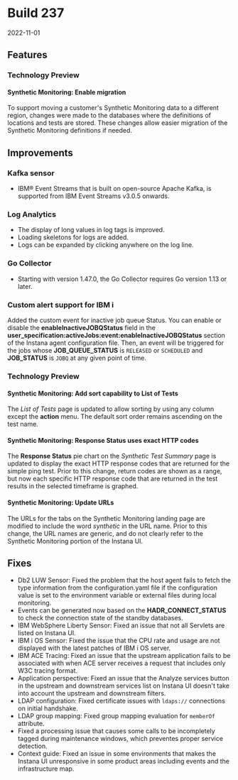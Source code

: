 # Build 237

2022-11-01

## Features

### Technology Preview

#### Synthetic Monitoring: Enable migration

To support moving a customer's Synthetic Monitoring data to a different region, changes were made to the databases where the definitions of locations and tests are stored. These changes allow easier migration of the Synthetic Monitoring definitions if needed.

## Improvements

### Kafka sensor

- IBM® Event Streams that is built on open-source Apache Kafka, is supported from IBM Event Streams v3.0.5 onwards.

### Log Analytics

- The display of long values in log tags is improved.
- Loading skeletons for logs are added.
- Logs can be expanded by clicking anywhere on the log line.

### Go Collector

- Starting with version 1.47.0, the Go Collector requires Go version 1.13 or later.

### Custom alert support for IBM i

Added the custom event for inactive job queue Status. You can enable or disable the **enableInactiveJOBQStatus** field in the **user_specification:activeJobs:event:enableInactiveJOBQStatus** section of the Instana agent configuration file. Then, an event will be triggered for the jobs whose **JOB_QUEUE_STATUS** is `RELEASED` or `SCHEDULED` and **JOB_STATUS** is `JOBQ` at any given point of time.

### Technology Preview

#### Synthetic Monitoring: Add sort capability to List of Tests

The _List of Tests_ page is updated to allow sorting by using any column except the **action** menu. The default sort order remains ascending on the test name.

#### Synthetic Monitoring: Response Status uses exact HTTP codes

The **Response Status** pie chart on the _Synthetic Test Summary_ page is updated to display the exact HTTP response codes that are returned for the simple ping test. Prior to this change, return codes are shown as a range, but now each specific HTTP response code that are returned in the test results in the selected timeframe is graphed.

#### Synthetic Monitoring: Update URLs

The URLs for the tabs on the Synthetic Monitoring landing page are modified to include the word _synthetic_ in the URL name. Prior to this change, the URL names are generic, and do not clearly refer to the Synthetic Monitoring portion of the Instana UI.

## Fixes

* Db2 LUW Sensor: Fixed the problem that the host agent fails to fetch the type information from the configuration.yaml file if the configuration value is set to the environment variable or external files during local monitoring.
* Events can be generated now based on the **HADR_CONNECT_STATUS** to check the connection state of the standby databases.
* IBM WebSphere Liberty Sensor: Fixed an issue that not all Servlets are listed on Instana UI.
* IBM i OS Sensor: Fixed the issue that the CPU rate and usage are not displayed with the latest patches of IBM i OS server.
* IBM ACE Tracing: Fixed an issue that the upstream application fails to be associated with when ACE server receives a request that includes only W3C tracing format.
* Application perspective: Fixed an issue that the Analyze services button in the upstream and downstream services list on Instana UI doesn't take into account the upstream and downstream filters.
* LDAP configuration: Fixed certificate issues with `ldaps://` connections on initial handshake.
* LDAP group mapping: Fixed group mapping evaluation for `memberOf` attribute.
* Fixed a processing issue that causes some calls to be incompletely tagged during maintenance windows, which preventes proper service detection.
* Context guide: Fixed an issue in some environments that makes the Instana UI unresponsive in some product areas including events and the infrastructure map.
